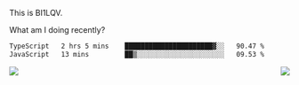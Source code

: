 This is BI1LQV.

What am I doing recently?

<!--START_SECTION:waka-->

```txt
TypeScript   2 hrs 5 mins    ██████████████████████▓░░   90.47 %
JavaScript   13 mins         ██▒░░░░░░░░░░░░░░░░░░░░░░   09.53 %
```

<!--END_SECTION:waka-->
<img align="right" src="https://github-readme-stats.vercel.app/api?username=bi1lqv&show_icons=true&count_private=true">

<img src="https://metrics.lecoq.io/bi1lqv?template=classic&base.activity=0&base.community=0&base.repositories=0&base.metadata=0&isocalendar=1&base=header%2C%20activity%2C%20community%2C%20repositories%2C%20metadata&base.indepth=false&base.hireable=false&isocalendar=false&isocalendar.duration=full-year&config.timezone=Asia%2FShanghai">
